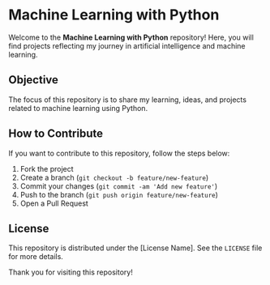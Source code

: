 # Machine Learning with Python

Welcome to the **Machine Learning with Python** repository! Here, you will find projects reflecting my journey in artificial intelligence and machine learning.

## Objective

The focus of this repository is to share my learning, ideas, and projects related to machine learning using Python.


## How to Contribute

If you want to contribute to this repository, follow the steps below:

1. Fork the project
2. Create a branch (`git checkout -b feature/new-feature`)
3. Commit your changes (`git commit -am 'Add new feature'`)
4. Push to the branch (`git push origin feature/new-feature`)
5. Open a Pull Request

## License

This repository is distributed under the [License Name]. See the `LICENSE` file for more details.

Thank you for visiting this repository! 


